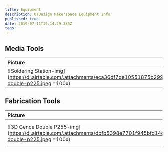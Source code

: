 ```yaml
---
title: Equipment
description: UTDesign Makerspace Equipment Info
published: true
date: 2019-07-11T19:14:29.385Z
tags: 
---
```

## Media Tools
| Picture | Title | Description |
| :------ | :---- | :---------- |
| ![Soldering Station-img](https://dl.airtable.com/.attachments/eca36df7de10551875b29971b8d2148f/acaac890/3dgence-double-p225.jpeg =100x)| Soldering Station | Test | 

## Fabrication Tools
| Picture | Title | Description |
| :------ | :---- | :---------- |
| ![3D Gence Double P255-img](https://dl.airtable.com/.attachments/dbfb5398e7701f945bfd14d81b49f950/af0aa0ae/3dgence-double-p225.jpeg =100x)| 3D Gence Double P255 | Bla Bla Bla | 

